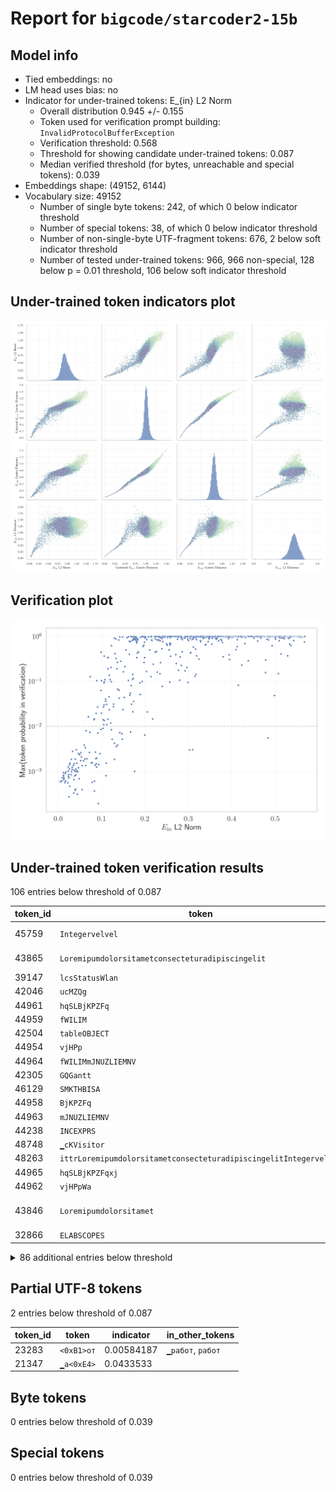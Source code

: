 # Report for `bigcode/starcoder2-15b`

## Model info

* Tied embeddings: no
* LM head uses bias: no
* Indicator for under-trained tokens: E_{in} L2 Norm
  * Overall distribution 0.945 +/- 0.155
  * Token used for verification prompt building: `InvalidProtocolBufferException`
  * Verification threshold: 0.568
  * Threshold for showing candidate under-trained tokens: 0.087
  * Median verified threshold (for bytes, unreachable and special tokens): 0.039
* Embeddings shape: (49152, 6144)
* Vocabulary size: 49152
  * Number of single byte tokens: 242, of which 0 below indicator threshold
  * Number of special tokens: 38, of which 0 below indicator threshold
  * Number of non-single-byte UTF-fragment tokens: 676, 2 below soft indicator threshold
  * Number of tested under-trained tokens: 966, 966 non-special, 128 below p = 0.01 threshold, 106 below soft indicator threshold

## Under-trained token indicators plot
![Indicators scatter plots](../indicators_pairplot_byid/bigcode_starcoder2_15b.png)

## Verification plot
![Verification plot](../verifications_scatterplot/bigcode_starcoder2_15b.png)

## Under-trained token verification results
106 entries below threshold of 0.087

|   token_id | token                                                                       |   indicator | max_prob                                                         | in_other_tokens                                                                                                                                                                                                                                                                                                                                                                             |
|------------|-----------------------------------------------------------------------------|-------------|------------------------------------------------------------------|---------------------------------------------------------------------------------------------------------------------------------------------------------------------------------------------------------------------------------------------------------------------------------------------------------------------------------------------------------------------------------------------|
|      45759 | ````` Integervelvel `````                                                   | 0.000671484 | <span style='border: 1px solid rgb(169, 68, 66);'>0.0006</span>  | <span style='border: 1px solid rgb(169, 68, 66);'>````` LoremipumdolorsitametconsecteturadipiscingelitIntegervelvel `````</span>, <span style='border: 1px solid rgb(169, 68, 66);'>````` ittrLoremipumdolorsitametconsecteturadipiscingelitIntegervelvel `````</span>                                                                                                                      |
|      43865 | ````` Loremipumdolorsitametconsecteturadipiscingelit `````                  | 0.00110438  | <span style='border: 1px solid rgb(169, 68, 66);'>0.0006</span>  | <span style='border: 1px solid rgb(169, 68, 66);'>````` LoremipumdolorsitametconsecteturadipiscingelitIntegervelvel `````</span>, <span style='border: 1px solid rgb(169, 68, 66);'>````` ittrLoremipumdolorsitametconsecteturadipiscingelitIntegervelvel `````</span>                                                                                                                      |
|      39147 | ````` lcsStatusWlan `````                                                   | 0.00121611  | <span style='border: 1px solid rgb(169, 68, 66);'>0.0006</span>  |                                                                                                                                                                                                                                                                                                                                                                                             |
|      42046 | ````` ucMZQg `````                                                          | 0.00146624  | <span style='border: 1px solid rgb(169, 68, 66);'>0.0006</span>  | <span style='border: 1px solid rgb(251, 189, 8);'>````` bzZBlucMZQg `````</span>                                                                                                                                                                                                                                                                                                            |
|      44961 | ````` hqSLBjKPZFq `````                                                     | 0.00170863  | <span style='border: 1px solid rgb(169, 68, 66);'>0.0006</span>  | <span style='border: 1px solid rgb(169, 68, 66);'>````` hqSLBjKPZFqxj `````</span>                                                                                                                                                                                                                                                                                                          |
|      44959 | ````` fWILIM `````                                                          | 0.00171175  | <span style='border: 1px solid rgb(169, 68, 66);'>0.0006</span>  | <span style='border: 1px solid rgb(169, 68, 66);'>````` fWILIMmJNUZLIEMNV `````</span>                                                                                                                                                                                                                                                                                                      |
|      42504 | ````` tableOBJECT `````                                                     | 0.00201391  | <span style='border: 1px solid rgb(169, 68, 66);'>0.0006</span>  |                                                                                                                                                                                                                                                                                                                                                                                             |
|      44954 | ````` vjHPp `````                                                           | 0.00205637  | <span style='border: 1px solid rgb(169, 68, 66);'>0.0006</span>  | <span style='border: 1px solid rgb(169, 68, 66);'>````` vjHPpWa `````</span>                                                                                                                                                                                                                                                                                                                |
|      44964 | ````` fWILIMmJNUZLIEMNV `````                                               | 0.00214889  | <span style='border: 1px solid rgb(169, 68, 66);'>0.00061</span> |                                                                                                                                                                                                                                                                                                                                                                                             |
|      42305 | ````` GQGantt `````                                                         | 0.00218442  | <span style='border: 1px solid rgb(169, 68, 66);'>0.0006</span>  |                                                                                                                                                                                                                                                                                                                                                                                             |
|      46129 | ````` SMKTHBISA `````                                                       | 0.00220527  | <span style='border: 1px solid rgb(169, 68, 66);'>0.0006</span>  |                                                                                                                                                                                                                                                                                                                                                                                             |
|      44958 | ````` BjKPZFq `````                                                         | 0.00250998  | <span style='border: 1px solid rgb(169, 68, 66);'>0.0006</span>  | <span style='border: 1px solid rgb(169, 68, 66);'>````` hqSLBjKPZFq `````</span>, <span style='border: 1px solid rgb(169, 68, 66);'>````` hqSLBjKPZFqxj `````</span>                                                                                                                                                                                                                        |
|      44963 | ````` mJNUZLIEMNV `````                                                     | 0.00266794  | <span style='border: 1px solid rgb(169, 68, 66);'>0.0006</span>  | <span style='border: 1px solid rgb(169, 68, 66);'>````` fWILIMmJNUZLIEMNV `````</span>                                                                                                                                                                                                                                                                                                      |
|      44238 | ````` INCEXPRS `````                                                        | 0.00267002  | <span style='border: 1px solid rgb(169, 68, 66);'>0.0006</span>  |                                                                                                                                                                                                                                                                                                                                                                                             |
|      48748 | ````` ▁cKVisitor `````                                                      | 0.00291124  | <span style='border: 1px solid rgb(169, 68, 66);'>0.0006</span>  |                                                                                                                                                                                                                                                                                                                                                                                             |
|      48263 | ````` ittrLoremipumdolorsitametconsecteturadipiscingelitIntegervelvel ````` | 0.00296864  | <span style='border: 1px solid rgb(169, 68, 66);'>0.00061</span> |                                                                                                                                                                                                                                                                                                                                                                                             |
|      44965 | ````` hqSLBjKPZFqxj `````                                                   | 0.00302345  | <span style='border: 1px solid rgb(169, 68, 66);'>0.0006</span>  |                                                                                                                                                                                                                                                                                                                                                                                             |
|      44962 | ````` vjHPpWa `````                                                         | 0.00309566  | <span style='border: 1px solid rgb(169, 68, 66);'>0.0006</span>  |                                                                                                                                                                                                                                                                                                                                                                                             |
|      43846 | ````` Loremipumdolorsitamet `````                                           | 0.0031325   | <span style='border: 1px solid rgb(169, 68, 66);'>0.00061</span> | <span style='border: 1px solid rgb(169, 68, 66);'>````` Loremipumdolorsitametconsecteturadipiscingelit `````</span>, <span style='border: 1px solid rgb(169, 68, 66);'>````` LoremipumdolorsitametconsecteturadipiscingelitIntegervelvel `````</span>, <span style='border: 1px solid rgb(169, 68, 66);'>````` ittrLoremipumdolorsitametconsecteturadipiscingelitIntegervelvel `````</span> |
|      32866 | ````` ELABSCOPES `````                                                      | 0.00318012  | <span style='border: 1px solid rgb(169, 68, 66);'>0.0006</span>  |                                                                                                                                                                                                                                                                                                                                                                                             |
<details><summary>86 additional entries below threshold</summary>

|   token_id | token                                                                   |   indicator | max_prob                                                         | in_other_tokens                                                                                                                                                                                                                                                                                                                                                                                                                                                                         |
|------------|-------------------------------------------------------------------------|-------------|------------------------------------------------------------------|-----------------------------------------------------------------------------------------------------------------------------------------------------------------------------------------------------------------------------------------------------------------------------------------------------------------------------------------------------------------------------------------------------------------------------------------------------------------------------------------|
|      44957 | ````` mJNUZLI `````                                                     |  0.00363334 | <span style='border: 1px solid rgb(169, 68, 66);'>0.0006</span>  | <span style='border: 1px solid rgb(169, 68, 66);'>````` mJNUZLIEMNV `````</span>, <span style='border: 1px solid rgb(169, 68, 66);'>````` fWILIMmJNUZLIEMNV `````</span>                                                                                                                                                                                                                                                                                                                |
|      45799 | ````` LoremipumdolorsitametconsecteturadipiscingelitIntegervelvel ````` |  0.00397951 | <span style='border: 1px solid rgb(169, 68, 66);'>0.0006</span>  | <span style='border: 1px solid rgb(169, 68, 66);'>````` ittrLoremipumdolorsitametconsecteturadipiscingelitIntegervelvel `````</span>                                                                                                                                                                                                                                                                                                                                                    |
|      13432 | ````` ritüütsch `````                                                   |  0.00449442 | <span style='border: 1px solid rgb(169, 68, 66);'>0.0006</span>  | <span style='border: 1px solid rgb(169, 68, 66);'>````` üritüütsch `````</span>, <span style='border: 1px solid rgb(169, 68, 66);'>````` Züritüütsch `````</span>, <span style='border: 1px solid rgb(169, 68, 66);'>````` ▁Züritüütsch `````</span>                                                                                                                                                                                                                                    |
|      12788 | ````` ▁simpleIndexQueryParserTests `````                                |  0.00529457 | <span style='border: 1px solid rgb(169, 68, 66);'>0.0006</span>  |                                                                                                                                                                                                                                                                                                                                                                                                                                                                                         |
|      23117 | ````` Ostschwiz `````                                                   |  0.00586958 | <span style='border: 1px solid rgb(169, 68, 66);'>0.0006</span>  | <span style='border: 1px solid rgb(169, 68, 66);'>````` Ostschwizertütsch `````</span>                                                                                                                                                                                                                                                                                                                                                                                                  |
|      23118 | ````` Ostschwizertütsch `````                                           |  0.00596584 | <span style='border: 1px solid rgb(169, 68, 66);'>0.0006</span>  |                                                                                                                                                                                                                                                                                                                                                                                                                                                                                         |
|      10905 | ````` IndexQueryParserTests `````                                       |  0.00732407 | <span style='border: 1px solid rgb(169, 68, 66);'>0.00062</span> | <span style='border: 1px solid rgb(169, 68, 66);'>````` ▁simpleIndexQueryParserTests `````</span>, <span style='border: 1px solid rgb(169, 68, 66);'>````` SimpleIndexQueryParserTests `````</span>                                                                                                                                                                                                                                                                                     |
|      44953 | ````` KPZFq `````                                                       |  0.00881589 | <span style='border: 1px solid rgb(169, 68, 66);'>0.00072</span> | <span style='border: 1px solid rgb(169, 68, 66);'>````` BjKPZFq `````</span>, <span style='border: 1px solid rgb(169, 68, 66);'>````` hqSLBjKPZFq `````</span>, <span style='border: 1px solid rgb(169, 68, 66);'>````` hqSLBjKPZFqxj `````</span>                                                                                                                                                                                                                                      |
|      48363 | ````` SimulationProtos `````                                            |  0.0114452  | <span style='border: 1px solid rgb(169, 68, 66);'>0.00072</span> | <span style='border: 1px solid rgb(255, 145, 0);'>````` ClusterSimulationProtos `````</span>                                                                                                                                                                                                                                                                                                                                                                                            |
|      42060 | ````` bzZBl `````                                                       |  0.0118046  | <span style='border: 1px solid rgb(169, 68, 66);'>0.00083</span> | <span style='border: 1px solid rgb(251, 189, 8);'>````` bzZBlucMZQg `````</span>                                                                                                                                                                                                                                                                                                                                                                                                        |
|      32939 | ````` trimBalanco `````                                                 |  0.0119184  | <span style='border: 1px solid rgb(169, 68, 66);'>0.00094</span> |                                                                                                                                                                                                                                                                                                                                                                                                                                                                                         |
|      42014 | ````` ▁DexReferenceItem `````                                           |  0.0120015  | <span style='border: 1px solid rgb(169, 68, 66);'>0.00072</span> |                                                                                                                                                                                                                                                                                                                                                                                                                                                                                         |
|      46128 | ````` SMKTHB `````                                                      |  0.0120981  | <span style='border: 1px solid rgb(169, 68, 66);'>0.00079</span> | <span style='border: 1px solid rgb(169, 68, 66);'>````` SMKTHBISA `````</span>                                                                                                                                                                                                                                                                                                                                                                                                          |
|      26771 | ````` ▁Baseldytsch `````                                                |  0.0124197  | <span style='border: 1px solid rgb(169, 68, 66);'>0.00066</span> |                                                                                                                                                                                                                                                                                                                                                                                                                                                                                         |
|      38954 | ````` GoStackCheck `````                                                |  0.0131085  | <span style='border: 1px solid rgb(169, 68, 66);'>0.00071</span> | <span style='border: 1px solid rgb(255, 145, 0);'>````` callGoStackCheck `````</span>                                                                                                                                                                                                                                                                                                                                                                                                   |
|      13439 | ````` fpArccosX `````                                                   |  0.0154341  | <span style='border: 1px solid rgb(169, 68, 66);'>0.00056</span> | <span style='border: 1px solid rgb(40, 167, 69);'>````` fpArccosXTest `````</span>                                                                                                                                                                                                                                                                                                                                                                                                      |
|      37234 | ````` trimDRE `````                                                     |  0.0160074  | <span style='border: 1px solid rgb(169, 68, 66);'>0.0009</span>  |                                                                                                                                                                                                                                                                                                                                                                                                                                                                                         |
|      27699 | ````` SimpleIndexQueryParserTests `````                                 |  0.0167017  | <span style='border: 1px solid rgb(169, 68, 66);'>0.00061</span> |                                                                                                                                                                                                                                                                                                                                                                                                                                                                                         |
|      42245 | ````` INCEXPR `````                                                     |  0.0171078  | <span style='border: 1px solid rgb(169, 68, 66);'>0.00096</span> | <span style='border: 1px solid rgb(169, 68, 66);'>````` INCEXPRS `````</span>                                                                                                                                                                                                                                                                                                                                                                                                           |
|      19903 | ````` lcsSetup `````                                                    |  0.0173933  | <span style='border: 1px solid rgb(169, 68, 66);'>0.00097</span> |                                                                                                                                                                                                                                                                                                                                                                                                                                                                                         |
|      44945 | ````` NUZLI `````                                                       |  0.0221915  | <span style='border: 1px solid rgb(169, 68, 66);'>0.00056</span> | <span style='border: 1px solid rgb(169, 68, 66);'>````` mJNUZLI `````</span>, <span style='border: 1px solid rgb(169, 68, 66);'>````` mJNUZLIEMNV `````</span>, <span style='border: 1px solid rgb(169, 68, 66);'>````` fWILIMmJNUZLIEMNV `````</span>                                                                                                                                                                                                                                  |
|      40369 | ````` ▁awsAwsjson `````                                                 |  0.0227423  | <span style='border: 1px solid rgb(255, 145, 0);'>0.0013</span>  |                                                                                                                                                                                                                                                                                                                                                                                                                                                                                         |
|      48442 | ````` ClusterSimulationProtos `````                                     |  0.0231205  | <span style='border: 1px solid rgb(255, 145, 0);'>0.001</span>   |                                                                                                                                                                                                                                                                                                                                                                                                                                                                                         |
|      13804 | ````` Baseldytsch `````                                                 |  0.0233197  | <span style='border: 1px solid rgb(169, 68, 66);'>0.00077</span> | <span style='border: 1px solid rgb(169, 68, 66);'>````` ▁Baseldytsch `````</span>                                                                                                                                                                                                                                                                                                                                                                                                       |
|      13433 | ````` üritüütsch `````                                                  |  0.023911   | <span style='border: 1px solid rgb(169, 68, 66);'>0.00085</span> | <span style='border: 1px solid rgb(169, 68, 66);'>````` Züritüütsch `````</span>, <span style='border: 1px solid rgb(169, 68, 66);'>````` ▁Züritüütsch `````</span>                                                                                                                                                                                                                                                                                                                     |
|      11457 | ````` ldytsch `````                                                     |  0.0242381  | <span style='border: 1px solid rgb(169, 68, 66);'>0.00072</span> | <span style='border: 1px solid rgb(169, 68, 66);'>````` Baseldytsch `````</span>, <span style='border: 1px solid rgb(169, 68, 66);'>````` ▁Baseldytsch `````</span>                                                                                                                                                                                                                                                                                                                     |
|      41236 | ````` ffijson `````                                                     |  0.0248689  | <span style='border: 1px solid rgb(169, 68, 66);'>0.00027</span> |                                                                                                                                                                                                                                                                                                                                                                                                                                                                                         |
|      43800 | ````` umdolorsitamet `````                                              |  0.0255775  | <span style='border: 1px solid rgb(255, 145, 0);'>0.0011</span>  | <span style='border: 1px solid rgb(169, 68, 66);'>````` Loremipumdolorsitamet `````</span>, <span style='border: 1px solid rgb(169, 68, 66);'>````` Loremipumdolorsitametconsecteturadipiscingelit `````</span>, <span style='border: 1px solid rgb(169, 68, 66);'>````` LoremipumdolorsitametconsecteturadipiscingelitIntegervelvel `````</span>, <span style='border: 1px solid rgb(169, 68, 66);'>````` ittrLoremipumdolorsitametconsecteturadipiscingelitIntegervelvel `````</span> |
|      39131 | ````` sheridango `````                                                  |  0.0262532  | <span style='border: 1px solid rgb(255, 145, 0);'>0.0014</span>  |                                                                                                                                                                                                                                                                                                                                                                                                                                                                                         |
|      22333 | ````` ",[$] `````                                                       |  0.0265765  | <span style='border: 1px solid rgb(169, 68, 66);'>0.00047</span> |                                                                                                                                                                                                                                                                                                                                                                                                                                                                                         |
|      43535 | ````` instalearner `````                                                |  0.0266218  | <span style='border: 1px solid rgb(255, 145, 0);'>0.0015</span>  |                                                                                                                                                                                                                                                                                                                                                                                                                                                                                         |
|      35200 | ````` ProrrateoImpor `````                                              |  0.0296085  | <span style='border: 1px solid rgb(169, 68, 66);'>0.00085</span> | <span style='border: 1px solid rgb(255, 145, 0);'>````` TipoProrrateoImpor `````</span>                                                                                                                                                                                                                                                                                                                                                                                                 |
|      44603 | ````` ÔòÉÔòÉ `````                                                      |  0.0299866  | <span style='border: 1px solid rgb(255, 145, 0);'>0.0019</span>  |                                                                                                                                                                                                                                                                                                                                                                                                                                                                                         |
|      44402 | ````` HdfsServerProtos `````                                            |  0.0305738  | <span style='border: 1px solid rgb(169, 68, 66);'>0.001</span>   |                                                                                                                                                                                                                                                                                                                                                                                                                                                                                         |
|      40567 | ````` ▁hdpiMode `````                                                   |  0.0319479  | <span style='border: 1px solid rgb(255, 145, 0);'>0.0012</span>  |                                                                                                                                                                                                                                                                                                                                                                                                                                                                                         |
|      10460 | ````` ärndütsch `````                                                   |  0.0319582  | <span style='border: 1px solid rgb(255, 145, 0);'>0.0011</span>  | <span style='border: 1px solid rgb(169, 68, 66);'>````` Bärndütsch `````</span>, <span style='border: 1px solid rgb(169, 68, 66);'>````` ▁Bärndütsch `````</span>                                                                                                                                                                                                                                                                                                                       |
|      47247 | ````` ▁PHYBOEH `````                                                    |  0.0329435  | <span style='border: 1px solid rgb(255, 145, 0);'>0.0028</span>  |                                                                                                                                                                                                                                                                                                                                                                                                                                                                                         |
|      44088 | ````` PoliticaProducto `````                                            |  0.034913   | <span style='border: 1px solid rgb(255, 145, 0);'>0.0014</span>  |                                                                                                                                                                                                                                                                                                                                                                                                                                                                                         |
|      27001 | ````` reUIe `````                                                       |  0.0355778  | <span style='border: 1px solid rgb(169, 68, 66);'>0.00033</span> | <span style='border: 1px solid rgb(169, 68, 66);'>````` reUIeJgWVA `````</span>, <span style='border: 1px solid rgb(40, 167, 69);'>````` kSiPTcNreUIeJgWVA `````</span>                                                                                                                                                                                                                                                                                                                 |
|      27010 | ````` JgWVA `````                                                       |  0.0360596  | <span style='border: 1px solid rgb(169, 68, 66);'>0.00066</span> | <span style='border: 1px solid rgb(169, 68, 66);'>````` reUIeJgWVA `````</span>, <span style='border: 1px solid rgb(40, 167, 69);'>````` kSiPTcNreUIeJgWVA `````</span>                                                                                                                                                                                                                                                                                                                 |
|      32661 | ````` Awsjson `````                                                     |  0.0365107  | <span style='border: 1px solid rgb(255, 145, 0);'>0.0011</span>  | <span style='border: 1px solid rgb(255, 145, 0);'>````` ▁awsAwsjson `````</span>                                                                                                                                                                                                                                                                                                                                                                                                        |
|      21592 | ````` DOTOMP `````                                                      |  0.0368412  | <span style='border: 1px solid rgb(255, 145, 0);'>0.0015</span>  |                                                                                                                                                                                                                                                                                                                                                                                                                                                                                         |
|      29475 | ````` >@[+ `````                                                        |  0.0376973  | <span style='border: 1px solid rgb(169, 68, 66);'>0.0008</span>  | <span style='border: 1px solid rgb(40, 167, 69);'>````` >@[+][< `````</span>                                                                                                                                                                                                                                                                                                                                                                                                            |
|      27011 | ````` kSiPTcN `````                                                     |  0.0387121  | <span style='border: 1px solid rgb(169, 68, 66);'>0.00038</span> | <span style='border: 1px solid rgb(40, 167, 69);'>````` kSiPTcNreUIeJgWVA `````</span>                                                                                                                                                                                                                                                                                                                                                                                                  |
|      38972 | ````` callGoStackCheck `````                                            |  0.0390746  | <span style='border: 1px solid rgb(255, 145, 0);'>0.0019</span>  |                                                                                                                                                                                                                                                                                                                                                                                                                                                                                         |
|      48397 | ````` ▁Züritüütsch `````                                                |  0.0395518  | <span style='border: 1px solid rgb(169, 68, 66);'>0.001</span>   |                                                                                                                                                                                                                                                                                                                                                                                                                                                                                         |
|      23519 | ````` ▁Bärndütsch `````                                                 |  0.0395659  | <span style='border: 1px solid rgb(169, 68, 66);'>0.00041</span> |                                                                                                                                                                                                                                                                                                                                                                                                                                                                                         |
|      42417 | ````` zuotzuot `````                                                    |  0.0402813  | <span style='border: 1px solid rgb(255, 145, 0);'>0.0011</span>  |                                                                                                                                                                                                                                                                                                                                                                                                                                                                                         |
|      23115 | ````` ertütsch `````                                                    |  0.0404927  | <span style='border: 1px solid rgb(169, 68, 66);'>0.00083</span> | <span style='border: 1px solid rgb(169, 68, 66);'>````` Ostschwizertütsch `````</span>                                                                                                                                                                                                                                                                                                                                                                                                  |
|      49106 | ````` gridBagConstraintsAutoriPagoOrdenCompra `````                     |  0.041702   | <span style='border: 1px solid rgb(255, 145, 0);'>0.003</span>   |                                                                                                                                                                                                                                                                                                                                                                                                                                                                                         |
|      23489 | ````` iPagoOrdenCompra `````                                            |  0.0428961  | <span style='border: 1px solid rgb(255, 145, 0);'>0.001</span>   | <span style='border: 1px solid rgb(40, 167, 69);'>````` AutoriPagoOrdenCompra `````</span>, <span style='border: 1px solid rgb(255, 145, 0);'>````` gridBagConstraintsAutoriPagoOrdenCompra `````</span>                                                                                                                                                                                                                                                                                |
|      38366 | ````` ADynArray `````                                                   |  0.0429268  | <span style='border: 1px solid rgb(255, 145, 0);'>0.0015</span>  |                                                                                                                                                                                                                                                                                                                                                                                                                                                                                         |
|      27012 | ````` reUIeJgWVA `````                                                  |  0.0437693  | <span style='border: 1px solid rgb(169, 68, 66);'>0.00031</span> | <span style='border: 1px solid rgb(40, 167, 69);'>````` kSiPTcNreUIeJgWVA `````</span>                                                                                                                                                                                                                                                                                                                                                                                                  |
|      37727 | ````` ▁BibleDownload `````                                              |  0.0442842  | <span style='border: 1px solid rgb(255, 145, 0);'>0.001</span>   |                                                                                                                                                                                                                                                                                                                                                                                                                                                                                         |
|      14635 | ````` Züritüütsch `````                                                 |  0.0443632  | <span style='border: 1px solid rgb(169, 68, 66);'>0.00098</span> | <span style='border: 1px solid rgb(169, 68, 66);'>````` ▁Züritüütsch `````</span>                                                                                                                                                                                                                                                                                                                                                                                                       |
|      16863 | ````` lcsStatus `````                                                   |  0.0461629  | <span style='border: 1px solid rgb(255, 145, 0);'>0.0025</span>  | <span style='border: 1px solid rgb(169, 68, 66);'>````` lcsStatusWlan `````</span>                                                                                                                                                                                                                                                                                                                                                                                                      |
|      39513 | ````` setInitialBackgroundColor `````                                   |  0.0466129  | <span style='border: 1px solid rgb(255, 145, 0);'>0.0012</span>  |                                                                                                                                                                                                                                                                                                                                                                                                                                                                                         |
|      39130 | ````` sykesdev `````                                                    |  0.0477083  | <span style='border: 1px solid rgb(255, 145, 0);'>0.0025</span>  |                                                                                                                                                                                                                                                                                                                                                                                                                                                                                         |
|      37728 | ````` GribCollectionProto `````                                         |  0.0481704  | <span style='border: 1px solid rgb(169, 68, 66);'>0.00069</span> |                                                                                                                                                                                                                                                                                                                                                                                                                                                                                         |
|      44855 | ````` coverflowdemo `````                                               |  0.0491048  | <span style='border: 1px solid rgb(255, 145, 0);'>0.0023</span>  |                                                                                                                                                                                                                                                                                                                                                                                                                                                                                         |
|      48722 | ````` ▁shlwapidll `````                                                 |  0.0517348  | <span style='border: 1px solid rgb(255, 145, 0);'>0.0017</span>  |                                                                                                                                                                                                                                                                                                                                                                                                                                                                                         |
|      40675 | ````` getNumRelational `````                                            |  0.0519469  | <span style='border: 1px solid rgb(255, 145, 0);'>0.0026</span>  |                                                                                                                                                                                                                                                                                                                                                                                                                                                                                         |
|      35658 | ````` keyedLiteral `````                                                |  0.0536604  | <span style='border: 1px solid rgb(255, 145, 0);'>0.0021</span>  | <span style='border: 1px solid rgb(40, 167, 69);'>````` NoUnkeyedLiteral `````</span>                                                                                                                                                                                                                                                                                                                                                                                                   |
|      12740 | ````` Bärndütsch `````                                                  |  0.0547896  | <span style='border: 1px solid rgb(169, 68, 66);'>0.0004</span>  | <span style='border: 1px solid rgb(169, 68, 66);'>````` ▁Bärndütsch `````</span>                                                                                                                                                                                                                                                                                                                                                                                                        |
|      13409 | ````` ArccosX `````                                                     |  0.0550804  | <span style='border: 1px solid rgb(255, 145, 0);'>0.0013</span>  | <span style='border: 1px solid rgb(169, 68, 66);'>````` fpArccosX `````</span>, <span style='border: 1px solid rgb(40, 167, 69);'>````` fpArccosXTest `````</span>                                                                                                                                                                                                                                                                                                                      |
|      39352 | ````` akashaproject `````                                               |  0.0579731  | <span style='border: 1px solid rgb(255, 145, 0);'>0.0017</span>  |                                                                                                                                                                                                                                                                                                                                                                                                                                                                                         |
|      25383 | ````` detallenotacreditopunto `````                                     |  0.0597983  | <span style='border: 1px solid rgb(255, 145, 0);'>0.0039</span>  | <span style='border: 1px solid rgb(251, 189, 8);'>````` detallenotacreditopuntoventa `````</span>                                                                                                                                                                                                                                                                                                                                                                                       |
|      44358 | ````` hdpiMode `````                                                    |  0.0610378  | <span style='border: 1px solid rgb(255, 145, 0);'>0.0019</span>  |                                                                                                                                                                                                                                                                                                                                                                                                                                                                                         |
|      35454 | ````` TipoProrrateoImpor `````                                          |  0.0622814  | <span style='border: 1px solid rgb(255, 145, 0);'>0.0034</span>  |                                                                                                                                                                                                                                                                                                                                                                                                                                                                                         |
|      46366 | ````` setHdpiMode `````                                                 |  0.0632982  | <span style='border: 1px solid rgb(255, 145, 0);'>0.0014</span>  |                                                                                                                                                                                                                                                                                                                                                                                                                                                                                         |
|      36443 | ````` ▁FOLDEF `````                                                     |  0.0639768  | <span style='border: 1px solid rgb(255, 145, 0);'>0.008</span>   |                                                                                                                                                                                                                                                                                                                                                                                                                                                                                         |
|      24002 | ````` otacreditopunto `````                                             |  0.0657837  | <span style='border: 1px solid rgb(255, 145, 0);'>0.0019</span>  | <span style='border: 1px solid rgb(255, 145, 0);'>````` allenotacreditopunto `````</span>, <span style='border: 1px solid rgb(255, 145, 0);'>````` detallenotacreditopunto `````</span>, <span style='border: 1px solid rgb(251, 189, 8);'>````` detallenotacreditopuntoventa `````</span>                                                                                                                                                                                              |
|      35395 | ````` getExecSqlList `````                                              |  0.0692711  | <span style='border: 1px solid rgb(251, 189, 8);'>0.016</span>   |                                                                                                                                                                                                                                                                                                                                                                                                                                                                                         |
|      44885 | ````` ▁BCMLTD `````                                                     |  0.0717284  | <span style='border: 1px solid rgb(255, 145, 0);'>0.0026</span>  |                                                                                                                                                                                                                                                                                                                                                                                                                                                                                         |
|      36865 | ````` ExperimentResultSet `````                                         |  0.0728635  | <span style='border: 1px solid rgb(255, 145, 0);'>0.0074</span>  |                                                                                                                                                                                                                                                                                                                                                                                                                                                                                         |
|      23589 | ````` AutoriPagoOrdenCompra `````                                       |  0.0736657  | <span style='border: 1px solid rgb(40, 167, 69);'>0.13</span>    | <span style='border: 1px solid rgb(255, 145, 0);'>````` gridBagConstraintsAutoriPagoOrdenCompra `````</span>                                                                                                                                                                                                                                                                                                                                                                            |
|      24027 | ````` allenotacreditopunto `````                                        |  0.0758413  | <span style='border: 1px solid rgb(255, 145, 0);'>0.0015</span>  | <span style='border: 1px solid rgb(255, 145, 0);'>````` detallenotacreditopunto `````</span>, <span style='border: 1px solid rgb(251, 189, 8);'>````` detallenotacreditopuntoventa `````</span>                                                                                                                                                                                                                                                                                         |
|      44883 | ````` hqSL `````                                                        |  0.0779016  | <span style='border: 1px solid rgb(169, 68, 66);'>0.00058</span> | <span style='border: 1px solid rgb(169, 68, 66);'>````` hqSLBjKPZFq `````</span>, <span style='border: 1px solid rgb(169, 68, 66);'>````` hqSLBjKPZFqxj `````</span>                                                                                                                                                                                                                                                                                                                    |
|      41111 | ````` ▁jSONScanner `````                                                |  0.0781981  | <span style='border: 1px solid rgb(255, 145, 0);'>0.0016</span>  |                                                                                                                                                                                                                                                                                                                                                                                                                                                                                         |
|      27210 | ````` detallenotacreditopuntoventa `````                                |  0.0818883  | <span style='border: 1px solid rgb(251, 189, 8);'>0.014</span>   |                                                                                                                                                                                                                                                                                                                                                                                                                                                                                         |
|      48859 | ````` BindingEncoder `````                                              |  0.0832037  | <span style='border: 1px solid rgb(251, 189, 8);'>0.015</span>   |                                                                                                                                                                                                                                                                                                                                                                                                                                                                                         |
|      38611 | ````` ▁DiskBox `````                                                    |  0.0832216  | <span style='border: 1px solid rgb(169, 68, 66);'>0.00037</span> |                                                                                                                                                                                                                                                                                                                                                                                                                                                                                         |
|      35950 | ````` LCJwYWNrYWdl `````                                                |  0.0833504  | <span style='border: 1px solid rgb(169, 68, 66);'>0.00061</span> |                                                                                                                                                                                                                                                                                                                                                                                                                                                                                         |
|      42050 | ````` cfUO `````                                                        |  0.0846086  | <span style='border: 1px solid rgb(255, 145, 0);'>0.0014</span>  | <span style='border: 1px solid rgb(251, 189, 8);'>````` cfUOQOae `````</span>                                                                                                                                                                                                                                                                                                                                                                                                           |
|      44688 | ````` cmpqp `````                                                       |  0.0857947  | <span style='border: 1px solid rgb(255, 145, 0);'>0.0027</span>  |                                                                                                                                                                                                                                                                                                                                                                                                                                                                                         |
|      46998 | ````` DocFxV `````                                                      |  0.0863105  | <span style='border: 1px solid rgb(255, 145, 0);'>0.0019</span>  |                                                                                                                                                                                                                                                                                                                                                                                                                                                                                         |
</details>


## Partial UTF-8 tokens
2 entries below threshold of 0.087

|   token_id | token                |   indicator | in_other_tokens                       |
|------------|----------------------|-------------|---------------------------------------|
|      23283 | ````` <0xB1>от ````` |  0.00584187 | ````` ▁работ `````, ````` работ ````` |
|      21347 | ````` ▁a<0xE4> ````` |  0.0433533  |                                       |


## Byte tokens
0 entries below threshold of 0.039




## Special tokens
0 entries below threshold of 0.039



